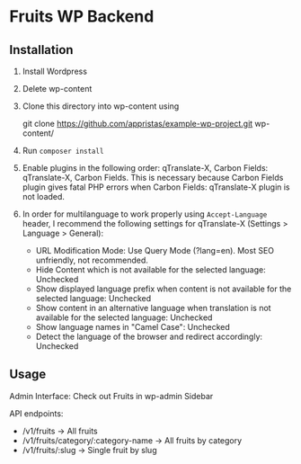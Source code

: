 # Fruits WP Backend

## Installation

1. Install Wordpress
2. Delete wp-content
3. Clone this directory into wp-content using

	git clone https://github.com/appristas/example-wp-project.git wp-content/

4. Run `composer install`
5. Enable plugins in the following order: qTranslate-X, Carbon Fields: qTranslate-X, Carbon Fields. This is necessary because Carbon Fields plugin gives fatal PHP errors when Carbon Fields: qTranslate-X plugin is not loaded.
6. In order for multilanguage to work properly using `Accept-Language` header, I recommend the following settings for qTranslate-X (Settings > Language > General): 

	- URL Modification Mode: Use Query Mode (?lang=en). Most SEO unfriendly, not recommended.
	- Hide Content which is not available for the selected language: Unchecked
	- Show displayed language prefix when content is not available for the selected language: Unchecked
	- Show content in an alternative language when translation is not available for the selected language: Unchecked
	- Show language names in "Camel Case": Unchecked
	- Detect the language of the browser and redirect accordingly: Unchecked

## Usage


Admin Interface: Check out Fruits in wp-admin Sidebar

API endpoints:

- /v1/fruits -> All fruits
- /v1/fruits/category/:category-name -> All fruits by category
- /v1/fruits/:slug -> Single fruit by slug
